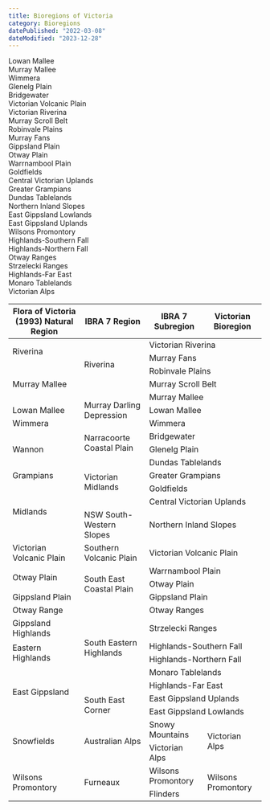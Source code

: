 ```yaml
---
title: Bioregions of Victoria
category: Bioregions
datePublished: "2022-03-08"
dateModified: "2023-12-28"
---
```


<bioregions-map></bioregions-map>

<div class="vf-bioregions-map-legend row">
  <div class="col-md-4">
    <div class="m-legend-item">
      <span
        class="m-legend-symbol"
        style="background-color:#FFCC33"
      ></span>
      <span class="m-legend-label">Lowan Mallee</span>
    </div>
    <div class="m-legend-item">
      <span
        class="m-legend-symbol"
        style="background-color:#CCCC99"
      ></span>
      <span class="m-legend-label">Murray Mallee</span>
    </div>
    <div class="m-legend-item">
      <span
        class="m-legend-symbol"
        style="background-color:#999999"
      ></span>
      <span class="m-legend-label">Wimmera</span>
    </div>
    <div class="m-legend-item">
      <span
        class="m-legend-symbol"
        style="background-color:#FF3300"
      ></span>
      <span class="m-legend-label">Glenelg Plain</span>
    </div>
    <div class="m-legend-item">
      <span
        class="m-legend-symbol"
        style="background-color:#95C795"
      ></span>
      <span class="m-legend-label">Bridgewater</span>
    </div>
    <div class="m-legend-item">
      <span
        class="m-legend-symbol"
        style="background-color:#CCFFCC"
      ></span>
      <span class="m-legend-label">Victorian Volcanic Plain</span>
    </div>
    <div class="m-legend-item">
      <span
        class="m-legend-symbol"
        style="background-color:#FFCCCC"
      ></span>
      <span class="m-legend-label">Victorian Riverina</span>
    </div>
    <div class="m-legend-item">
      <span
        class="m-legend-symbol"
        style="background-color:#00CCCC"
      ></span>
      <span class="m-legend-label">Murray Scroll Belt</span>
    </div>
    <div class="m-legend-item">
      <span
        class="m-legend-symbol"
        style="background-color:#009999"
      ></span>
      <span class="m-legend-label">Robinvale Plains</span>
    </div>
    <div class="m-legend-item">
      <span
        class="m-legend-symbol"
        style="background-color:#99CCCC"
      ></span>
      <span class="m-legend-label">Murray Fans</span>
    </div>
  </div>
  <div class="col-md-4">
    <div class="m-legend-item">
      <span
        class="m-legend-symbol"
        style="background-color:#669999"
      ></span>
      <span class="m-legend-label">Gippsland Plain</span>
    </div>
    <div class="m-legend-item">
      <span
        class="m-legend-symbol"
        style="background-color:#FF9999"
      ></span>
      <span class="m-legend-label">Otway Plain</span>
    </div>
    <div class="m-legend-item">
      <span
        class="m-legend-symbol"
        style="background-color:#ffff00"
      ></span>
      <span class="m-legend-label">Warrnambool Plain</span>
    </div>
    <div class="m-legend-item">
      <span
        class="m-legend-symbol"
        style="background-color:#FF9933"
      ></span>
      <span class="m-legend-label">Goldfields</span>
    </div>
    <div class="m-legend-item">
      <span
        class="m-legend-symbol"
        style="background-color:#9999CC"
      ></span>
      <span class="m-legend-label">Central Victorian Uplands</span>
    </div>
    <div class="m-legend-item">
      <span
        class="m-legend-symbol"
        style="background-color:#666666"
      ></span>
      <span class="m-legend-label">Greater Grampians</span>
    </div>
    <div class="m-legend-item">
      <span
        class="m-legend-symbol"
        style="background-color:#CC9966"
      ></span>
      <span class="m-legend-label">Dundas Tablelands</span>
    </div>
    <div class="m-legend-item">
      <span
        class="m-legend-symbol"
        style="background-color:#993300"
      ></span>
      <span class="m-legend-label">Northern Inland Slopes</span>
    </div>
    <div class="m-legend-item">
      <span
        class="m-legend-symbol"
        style="background-color:#996666"
      ></span>
      <span class="m-legend-label">East Gippsland Lowlands</span>
    </div>
    <div class="m-legend-item">
      <span
        class="m-legend-symbol"
        style="background-color:#999933"
      ></span>
      <span class="m-legend-label">East Gippsland Uplands</span>
    </div>
  </div>
  <div class="col-md-4">
    <div class="m-legend-item">
      <span
        class="m-legend-symbol"
        style="background-color:#FF3300"
      ></span>
      <span class="m-legend-label">Wilsons Promontory</span>
    </div>
    <div class="m-legend-item">
      <span
        class="m-legend-symbol"
        style="background-color:#009966"
      ></span>
      <span class="m-legend-label">Highlands-Southern Fall</span>
    </div>
    <div class="m-legend-item">
      <span
        class="m-legend-symbol"
        style="background-color:#66CC33"
      ></span>
      <span class="m-legend-label">Highlands-Northern Fall</span>
    </div>
    <div class="m-legend-item">
      <span
        class="m-legend-symbol"
        style="background-color:#00CCFF"
      ></span>
      <span class="m-legend-label">Otway Ranges</span>
    </div>
    <div class="m-legend-item">
      <span
        class="m-legend-symbol"
        style="background-color:#6633CC"
      ></span>
      <span class="m-legend-label">Strzelecki Ranges</span>
    </div>
    <div class="m-legend-item">
      <span
        class="m-legend-symbol"
        style="background-color:#006633"
      ></span>
      <span class="m-legend-label">Highlands-Far East</span>
    </div>
    <div class="m-legend-item">
      <span
        class="m-legend-symbol"
        style="background-color:#A1A266"
      ></span>
      <span class="m-legend-label">Monaro Tablelands</span>
    </div>
    <div class="m-legend-item">
      <span
        class="m-legend-symbol"
        style="background-color:#993399"
      ></span>
      <span class="m-legend-label">Victorian Alps</span>
    </div>
  </div>
</div><!-- /.vf-bioregion-map-legend -->

<div class="vf-bioregions-table table table-bordered table-responsive ">
  <table
    id="bioregion_comparison"
    style="width:100%"
    class="table align-middle"
  >
    <thead class="table-light">
      <tr>
        <th scope="col">Flora of Victoria (1993) Natural Region</th>
        <th scope="col"><strong>IBRA 7 Region</strong></th>
        <th scope="col"><strong>IBRA 7 Subregion</strong></th>
        <th scope="col">Victorian Bioregion</th>
      </tr>
    </thead>
    <tbody class="text-align-center">
      <tr>
        <td colspan="1" rowspan="2"><nuxt-link to="/pages/riverina">Riverina</nuxt-link></td>
        <td colspan="1" rowspan="4">Riverina</td>
        <td colspan="2" rowspan="1">Victorian Riverina</td>
      </tr>
      <tr>
        <td colspan="2" rowspan="1">Murray Fans</td>
      </tr>
      <tr>
        <td colspan="1" rowspan="3"><nuxt-link to="/pages/murray-mallee">Murray Mallee</nuxt-link></td>
        <td colspan="2" rowspan="1">Robinvale Plains</td>
      </tr>
      <tr>
        <td colspan="2" rowspan="1">Murray Scroll Belt</td>
      </tr>
      <tr>
        <td colspan="1" rowspan="3">Murray Darling Depression</td>
        <td colspan="2" rowspan="1">Murray Mallee</td>
      </tr>
      <tr>
        <td colspan="1"><nuxt-link to="/pages/lowan-mallee">Lowan Mallee</nuxt-link></td>
        <td colspan="2" rowspan="1">Lowan Mallee</td>
      </tr>
      <tr>
        <td colspan="1"><nuxt-link to="/pages/wimmera">Wimmera</nuxt-link></td>
        <td colspan="2" rowspan="1">Wimmera</td>
      </tr>
      <tr>
        <td colspan="1" rowspan="3"><nuxt-link to="/pages/wannon">Wannon</nuxt-link></td>
        <td colspan="1" rowspan="2">Narracoorte Coastal Plain</td>
        <td colspan="2" rowspan="1">Bridgewater</td>
      </tr>
      <tr>
        <td colspan="2" rowspan="1">Glenelg Plain</td>
      </tr>
      <tr>
        <td colspan="1" rowspan="4">Victorian Midlands</td>
        <td colspan="2" rowspan="1">Dundas Tablelands</td>
      </tr>
      <tr>
        <td colspan="1"><nuxt-link to="/pages/grampians">Grampians</nuxt-link></td>
        <td colspan="2" rowspan="1">Greater Grampians</td>
      </tr>
      <tr>
        <td colspan="1" rowspan="3"><nuxt-link to="/pages/midlands">Midlands</nuxt-link></td>
        <td colspan="2" rowspan="1">Goldfields</td>
      </tr>
      <tr>
        <td colspan="2" rowspan="1">Central Victorian Uplands</td>
      </tr>
      <tr>
        <td>NSW South-Western Slopes</td>
        <td colspan="2" rowspan="1">Northern Inland Slopes</td>
      </tr>
      <tr>
        <td colspan="1"><nuxt-link to="/pages/victorian-volcanic-plain">Victorian Volcanic Plain</nuxt-link></td>
        <td>Southern Volcanic Plain</td>
        <td colspan="2" rowspan="1">Victorian Volcanic Plain</td>
      </tr>
      <tr>
        <td colspan="1" rowspan="2"><nuxt-link to="/pages/otway-plain">Otway Plain</nuxt-link></td>
        <td colspan="1" rowspan="3">South East Coastal Plain</td>
        <td colspan="2" rowspan="1">Warrnambool Plain</td>
      </tr>
      <tr>
        <td colspan="2" rowspan="1">Otway Plain</td>
      </tr>
      <tr>
        <td colspan="1"><nuxt-link to="/pages/gippsland-plain">Gippsland Plain</nuxt-link></td>
        <td colspan="2" rowspan="1">Gippsland Plain</td>
      </tr>
      <tr>
        <td colspan="1"><nuxt-link to="/pages/otway-range">Otway Range</nuxt-link></td>
        <td colspan="1" rowspan="6">South Eastern Highlands</td>
        <td colspan="2" rowspan="1">Otway Ranges</td>
      </tr>
      <tr>
        <td colspan="1"><nuxt-link to="/pages/gippsland-highlands">Gippsland Highlands</nuxt-link></td>
        <td colspan="2" rowspan="1">Strzelecki Ranges</td>
      </tr>
      <tr>
        <td colspan="1" rowspan="2"><nuxt-link to="/pages/eastern-highlands">Eastern Highlands</nuxt-link></td>
        <td colspan="2" rowspan="1">Highlands-Southern Fall</td>
      </tr>
      <tr>
        <td colspan="2" rowspan="1">Highlands-Northern Fall</td>
      </tr>
      <tr>
        <td colspan="1" rowspan="4"><nuxt-link to="/pages/east-gippsland">East Gippsland</nuxt-link></td>
        <td colspan="2" rowspan="1">Monaro Tablelands</td>
      </tr>
      <tr>
        <td colspan="2" rowspan="1">Highlands-Far East</td>
      </tr>
      <tr>
        <td colspan="1" rowspan="2">South East Corner</td>
        <td colspan="2" rowspan="1">East Gippsland Uplands</td>
      </tr>
      <tr>
        <td colspan="2" rowspan="1">East Gippsland Lowlands</td>
      </tr>
      <tr>
        <td colspan="1" rowspan="2"><nuxt-link to="/pages/snowfields">Snowfields</nuxt-link></td>
        <td colspan="1" rowspan="2">Australian Alps</td>
        <td>Snowy Mountains</td>
        <td colspan="1" rowspan="2">Victorian Alps</td>
      </tr>
      <tr>
        <td>Victorian Alps</td>
      </tr>
      <tr>
        <td colspan="1" rowspan="2"><nuxt-link to="/pages/wilsons-promontory">Wilsons Promontory</nuxt-link></td>
        <td colspan="1" rowspan="2">Furneaux</td>
        <td>Wilsons Promontory</td>
        <td colspan="1" rowspan="2">Wilsons Promontory</td>
      </tr>
      <tr>
        <td>Flinders</td>
      </tr>
    </tbody>
  </table>
</div><!-- /.vf-bioregions-table -->
